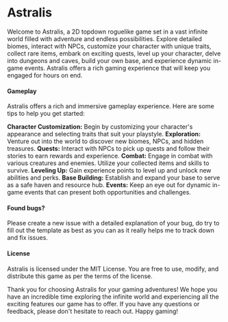 # Astralis

Welcome to Astralis, a 2D topdown roguelike game set in a vast infinite world filled with adventure and endless possibilities. 
Explore detailed biomes, interact with NPCs, customize your character with unique traits, collect rare items, 
embark on exciting quests, level up your character, delve into dungeons and caves, build your own base, and experience dynamic in-game events. 
Astralis offers a rich gaming experience that will keep you engaged for hours on end.

#### Gameplay
Astralis offers a rich and immersive gameplay experience. Here are some tips to help you get started:

**Character Customization:** Begin by customizing your character's appearance and selecting traits that suit your playstyle.
**Exploration:** Venture out into the world to discover new biomes, NPCs, and hidden treasures.
**Quests:** Interact with NPCs to pick up quests and follow their stories to earn rewards and experience.
**Combat:** Engage in combat with various creatures and enemies. Utilize your collected items and skills to survive.
**Leveling Up:** Gain experience points to level up and unlock new abilities and perks.
**Base Building:** Establish and expand your base to serve as a safe haven and resource hub.
**Events:** Keep an eye out for dynamic in-game events that can present both opportunities and challenges.

#### Found bugs?
Please create a new issue with a detailed explanation of your bug, 
do try to fill out the template as best as you can as it really helps me to track down and fix issues.

#### License
Astralis is licensed under the MIT License. You are free to use, modify, and distribute this game as per the terms of the license.

Thank you for choosing Astralis for your gaming adventures! We hope you have an incredible time exploring the infinite world and experiencing all the exciting features our game has to offer. 
If you have any questions or feedback, please don't hesitate to reach out. Happy gaming!
